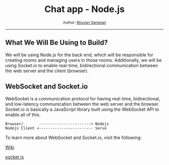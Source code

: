 <div align="center">
  <h1>Chat app - Node.js  </h1>
  <sub>Author:
<a href="https://www.linkedin.com/in/bhuvanaganesan-l-2209047a" target="_blank">Bhuvan Ganesan</a><br>
</sub>
</div>

<hr>

## What We Will Be Using to Build?
We will be using Node.js for the back end, which will be responsible for creating rooms and managing users in those rooms. Additionally, we will be using Socket.io to enable real-time, bidirectional communication between the web server and the client (browser).

## WebSocket and Socket.io
WebSocket is a communication protocol for having real-time, bidirectional, and low-latency communication between the web server and the browser. Socket.io is basically a JavaScript library built using the WebSocket API to enable all of this.

```
Browser/       -----------------------> Nodejs 
Nodejs Client <------------------------ Serve 
```

To learn more about WebSocket and Socket.io, visit the following:

[Wiki](https://en.wikipedia.org/wiki/WebSocket?source=post_page)

[socket js](https://socket.io/?source=post_page)








